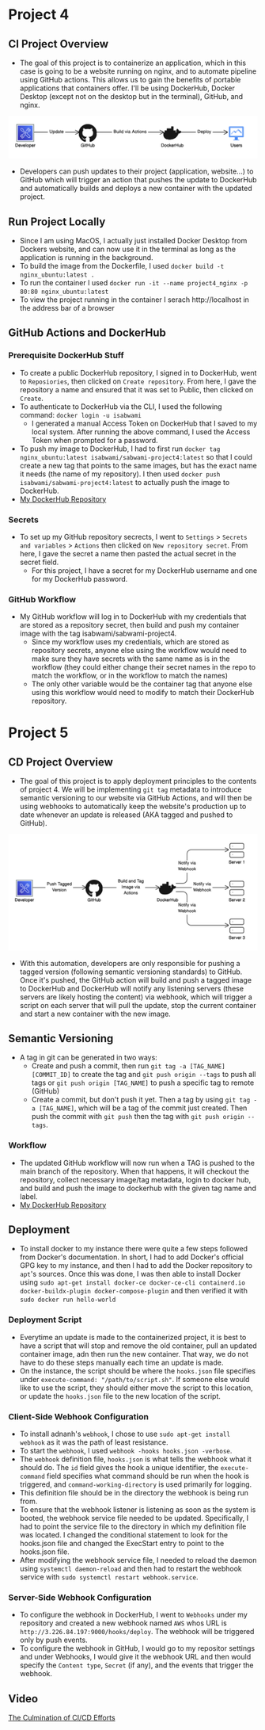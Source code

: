 # Project 4
## CI Project Overview
- The goal of this project is to containerize an application, which in this case is going to be a website running on nginx, and to automate pipeline using GitHub actions. This allows us to gain the benefits of portable applications that containers offer. I'll be using DockerHub, Docker Desktop (except not on the desktop but in the terminal), GitHub, and nginx. 

![CICD Diagram](./CI_Diagram.svg)
- Developers can push updates to their project (application, website...) to GitHub which will trigger an action that pushes the update to DockerHub and automatically builds and deploys a new container with the updated project.    

## Run Project Locally
- Since I am using MacOS, I actually just installed Docker Desktop from Dockers website, and can now use it in the terminal as long as the application is running in the background.
- To build the image from the Dockerfile, I used `docker build -t nginx_ubuntu:latest .`
- To run the container I used `docker run -it --name project4_nginx -p 80:80 nginx_ubuntu:latest`
- To view the project running in the container I serach http://localhost in the address bar of a browser 

## GitHub Actions and DockerHub
### Prerequisite DockerHub Stuff
- To create a public DockerHub repository, I signed in to DockerHub, went to `Reposiories`, then clicked on `Create repository`. From here, I gave the repository a name and ensured that it was set to Public, then clicked on `Create`.
- To authenticate to DockerHub via the CLI, I used the following command: `docker login -u isabwami`
    - I generated a manual Access Token on DockerHub that I saved to my local system. After running the above command, I used the Access Token when prompted for a password.
- To push my image to DockerHub, I had to first run `docker tag nginx_ubuntu:latest isabwami/sabwami-project4:latest` so that I could create a new tag that points to the same images, but has the exact name it needs (the name of my repository). I then used `docker push isabwami/sabwami-project4:latest` to actually push the image to DockerHub.
- [My DockerHub Repository](https://hub.docker.com/repository/docker/isabwami/sabwami-project4/general) 

### Secrets
- To set up my GitHub repository secrects, I went to `Settings` > `Secrets and variables` > `Actions` then clicked on `New repository secret`. From here, I gave the secret a name then pasted the actual secret in the secret field. 
    - For this project, I have a secret for my DockerHub username and one for my DockerHub password.

### GitHub Workflow
- My GitHub workflow will log in to DockerHub with my credentials that are stored as a repository secret, then build and push my container image with the tag isabwami/sabwami-project4.
    - Since my workflow uses my credentials, which are stored as repository secrets, anyone else using the workflow would need to make sure they have secrets with the same name as is in the workflow (they could either change their secret names in the repo to match the workflow, or in the workflow to match the names)
    - The only other variable would be the container tag that anyone else using this workflow would need to modify to match their DockerHub repository.

# Project 5
## CD Project Overview
- The goal of this project is to apply deployment principles to the contents of project 4. We will be implementing `git tag` metadata to introduce semantic versioning to our website via GitHub Actions, and will then be using webhooks to automatically keep the website's production up to date whenever an update is released (AKA tagged and pushed to GitHub).

![CICD Diagram](./CICD_Diagram.svg)
- With this automation, developers are only responsible for pushing a tagged version (following semantic versioning standards) to GitHub. Once it's pushed, the GitHub action will build and push a tagged image to DockerHub and DockerHub will notify any listening servers (these servers are likely hosting the content) via webhook, which will trigger a script on each server that will pull the update, stop the current container and start a new container with the new image. 

## Semantic Versioning
- A tag in git can be generated in two ways:
    - Create and push a commit, then run `git tag -a [TAG_NAME] [COMMIT_ID]` to create the tag and `git push origin --tags` to push all tags or `git push origin [TAG_NAME]` to push a specific tag to remote (GitHub)
    - Create a commit, but don't push it yet. Then a tag by using `git tag -a [TAG_NAME]`, which will be a tag of the commit just created. Then push the commit with `git push` then the tag with `git push origin --tags`.
### Workflow
- The updated GitHub workflow will now run when a TAG is pushed to the main branch of the repository. When that happens, it will checkout the repository, collect necessary image/tag metadata, login to docker hub, and build and push the image to dockerhub with the given tag name and label.
- [My DockerHub Repository](https://hub.docker.com/repository/docker/isabwami/sabwami-project4/general) 

## Deployment
- To install docker to my instance there were quite a few steps followed from Docker's documentation. In short, I had to add Docker's official GPG key to my instance, and then I had to add the Docker repository to `apt`'s sources. Once this was done, I was then able to install Docker using `sudo apt-get install docker-ce docker-ce-cli containerd.io docker-buildx-plugin docker-compose-plugin` and then verified it with `sudo docker run hello-world`
### Deployment Script
- Everytime an update is made to the containerized project, it is best to have a script that will stop and remove the old container, pull an updated container image, adn then run the new container. That way, we do not have to do these steps manually each time an update is made.  
- On the instance, the script should be where the `hooks.json` file specifies under `execute-command: "/path/to/script.sh"`. If someone else would like to use the script, they should either move the script to this location, or update the `hooks.json` file to the new location of the script.
### Client-Side Webhook Configuration
- To install adnanh's `webhook`, I chose to use `sudo apt-get install webhook` as it was the path of least resistance.
- To start the `webhook`, I used `webhook -hooks hooks.json -verbose`.
- The `webhook` definition file, `hooks.json` is what tells the webhook what it should do. The `id` field gives the hook a unique identifier, the `execute-command` field specifies what command should be run when the hook is triggered, and `command-working-directory` is used primarily for logging.
- This definition file should be in the directory the webhook is being run from.
- To ensure that the webhook listener is listening as soon as the system is booted, the webhook service file needed to be updated. Specifically, I had to point the service file to the directory in which my definition file was located. I changed the conditional statement to look for the hooks.json file and changed the ExecStart entry to point to the hooks.json file.
- After modifying the webhook service file, I needed to reload the daemon using `systemctl daemon-reload` and then had to restart the webhook service with `sudo systemctl restart webhook.service`.
### Server-Side Webhook Configuration
- To configure the webhook in DockerHub, I went to `Webhooks` under my repository and created a new webhook named `AWS` whos URL is `http://3.226.84.197:9000/hooks/deploy`. The webhook will be triggered only by push events.
- To configure the webhook in GitHub, I would go to my repositor settings and under Webhooks, I would give it the webhook URL and then would specify the `Content type`, `Secret` (if any), and the events that trigger the webhook. 

## Video
[The Culmination of CI/CD Efforts](./Trust-Me-Bro-It-Works.mp4)